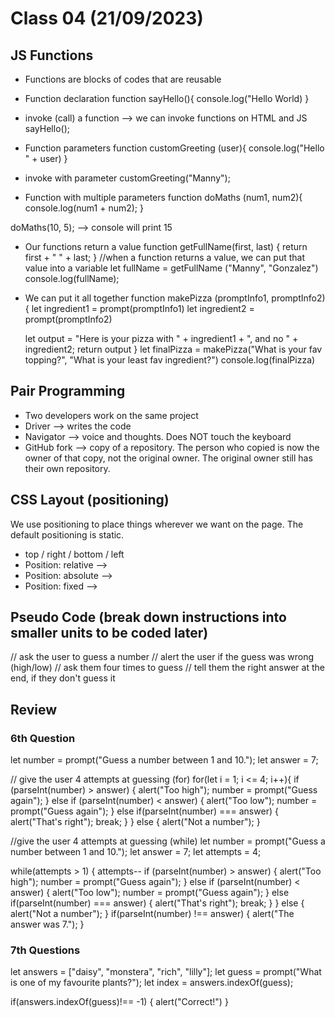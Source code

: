 # Class 04 (21/09/2023)

## JS Functions

- Functions are blocks of codes that are reusable

- Function declaration
  function sayHello(){
  console.log("Hello World)
  }

- invoke (call) a function --> we can invoke functions on HTML and JS
  sayHello();

- Function parameters
  function customGreeting (user){
  console.log("Hello " + user)
  }

- invoke with parameter
  customGreeting("Manny");

- Function with multiple parameters
  function doMaths (num1, num2){
  console.log(num1 + num2);
  }

doMaths(10, 5); --> console will print 15

- Our functions return a value
  function getFullName(first, last) {
  return first + " " + last;
  }
  //when a function returns a value, we can put that value into a variable
  let fullName = getFullName ("Manny", "Gonzalez")
  console.log(fullName);

- We can put it all together
  function makePizza (promptInfo1, promptInfo2) {
  let ingredient1 = prompt(promptInfo1)
  let ingredient2 = prompt(promptInfo2)

  let output = "Here is your pizza with " + ingredient1 + ", and no " + ingredient2;
  return output
  }
  let finalPizza = makePizza("What is your fav topping?", "What is your least fav ingredient?")
  console.log(finalPizza)

## Pair Programming

- Two developers work on the same project
- Driver --> writes the code
- Navigator --> voice and thoughts. Does NOT touch the keyboard
- GitHub fork --> copy of a repository. The person who copied is now the owner of that copy, not the original owner. The original owner still has their own repository.

## CSS Layout (positioning)

We use positioning to place things wherever we want on the page.
The default positioning is static.

- top / right / bottom / left
- Position: relative -->
- Position: absolute -->
- Position: fixed -->

## Pseudo Code (break down instructions into smaller units to be coded later)

// ask the user to guess a number
// alert the user if the guess was wrong (high/low)
// ask them four times to guess
// tell them the right answer at the end, if they don't guess it

## Review

### 6th Question

let number = prompt("Guess a number between 1 and 10.");
let answer = 7;

// give the user 4 attempts at guessing (for)
for(let i = 1; i <= 4; i++){
if (parseInt(number) > answer) {
alert("Too high");
number = prompt("Guess again");
} else if (parseInt(number) < answer) {
alert("Too low");
number = prompt("Guess again");
} else if(parseInt(number) === answer) {
alert("That's right");
break;
}
} else {
alert("Not a number");
}

//give the user 4 attempts at guessing (while)
let number = prompt("Guess a number between 1 and 10.");
let answer = 7;
let attempts = 4;

while(attempts > 1) {
attempts--
if (parseInt(number) > answer) {
alert("Too high");
number = prompt("Guess again");
} else if (parseInt(number) < answer) {
alert("Too low");
number = prompt("Guess again");
} else if(parseInt(number) === answer) {
alert("That's right");
break;
}
} else {
alert("Not a number");
}
if(parseInt(number) !== answer) {
alert("The answer was 7.");
}

### 7th Questions

let answers = ["daisy", "monstera", "rich", "lilly"];
let guess = prompt("What is one of my favourite plants?");
let index = answers.indexOf(guess);

if(answers.indexOf(guess)!== -1) {
alert("Correct!")
}

